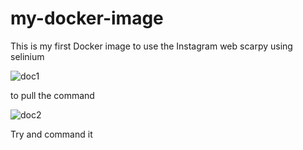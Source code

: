 # my-docker-image

This is my first Docker image to use the Instagram web scarpy using selinium


![doc1](https://user-images.githubusercontent.com/65504920/155846124-cdb0f09e-2396-470a-a732-4c9d20916a44.png)


to pull the command


![doc2](https://user-images.githubusercontent.com/65504920/155846131-7db885d9-9d3a-48ea-ba34-f3e53a862f55.png)


Try and command it 
